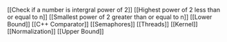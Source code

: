 [[Check if a number is intergral power of 2]]
[[Highest power of 2 less than or equal to n]]
[[Smallest power of 2 greater than or equal to n]]
[[Lower Bound]]
[[C++ Comparator]]
[[Semaphores]]
[[Threads]]
[[Kernel]]
[[Normalization]]
[[Upper Bound]]
